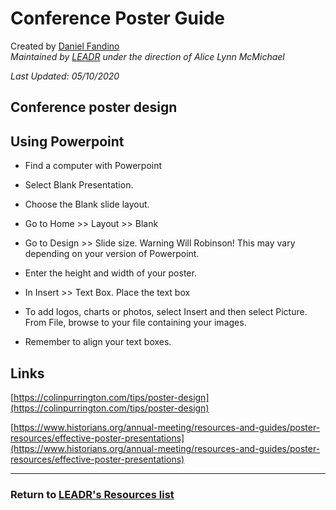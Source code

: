 # Conference Poster Guide
Created by [Daniel Fandino](https://wiredhistory.com/)
<br>*Maintained by [LEADR](http://leadr.msu.edu/) under the direction of Alice Lynn McMichael*

*Last Updated: 05/10/2020*

## Conference poster design

## Using Powerpoint

- Find a computer with Powerpoint

- Select Blank Presentation.

- Choose the Blank slide layout.

- Go to Home >> Layout >> Blank

- Go to Design >> Slide size. Warning Will Robinson! This may vary depending on your version of Powerpoint.

- Enter the height and width of your poster.

- In Insert >> Text Box. Place the text box

- To add logos, charts or photos, select Insert and then select Picture. From File, browse to your file containing your images.

- Remember to align your text boxes.

## Links

[https://colinpurrington.com/tips/poster-design](https://colinpurrington.com/tips/poster-design)

[https://www.historians.org/annual-meeting/resources-and-guides/poster-resources/effective-poster-presentations](https://www.historians.org/annual-meeting/resources-and-guides/poster-resources/effective-poster-presentations)


-----
### Return to [LEADR's Resources list](https://leadr-msu.github.io/)
